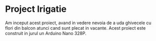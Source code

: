 # Project Irigatie

  Am inceput acest proiect, avand in vedere nevoia de a uda ghivecele cu flori din balcon atunci cand sunt plecat in vacante.
  Acest proiect este construit in jurul un Arduino Nano 328P.
